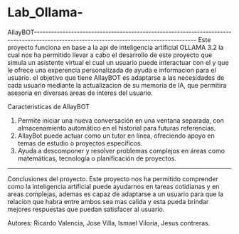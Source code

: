 # Lab_Ollama-

AllayBOT---------------------------------------------------------------------------------------------------------------------------------------
Este proyecto funciona en base a la api de inteligencia artificial OLLAMA 3.2 la cual nos ha permitido llevar a cabo el desarrollo de este proyecto que simula un asistente virtual el cual un usuario puede interactuar con el y que le ofrece una experencia personalizada de ayuda e informacion para el usuario. el objetivo que tiene AllayBOT es adaptarse a las necesidades de cada usuario mediante la actualizacion de su memoria de IA, que permitira asesoria en diversas areas de interes del usuario.

Caracteristicas de AllayBOT
1. Permite iniciar una nueva conversación en una ventana separada, con almacenamiento automático en el historial para futuras referencias.
2. AllayBot puede actuar como un tutor en línea, ofreciendo apoyo en temas de estudio o proyectos específicos.
3. Ayuda a descomponer y resolver problemas complejos en áreas como matemáticas, tecnología o planificación de proyectos.
----------------------------------------------------------------------------------------------------------------------------------------------------------------------
Conclusiones del proyecto. 
Este proyecto nos ha permitido comprender como la inteligencia artificial puede ayudarnos en tareas cotidianas y en areas complejas, ademas es capaz de adaptarse a un usuario para que la relacion que habra entre ambos sea mas calida y esta pueda brindar mejores respuestas que puedan satisfacer al usuario. 

Autores:
Ricardo Valencia, Jose Villa, Ismael Viloria, Jesus contreras.
